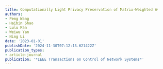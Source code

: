 ```yaml
---
title: Computationally Light Privacy Preservation of Matrix-Weighted Average Consensus
authors:
- Peng Wang
- Haibin Shao
- Lulu Pan
- Weiwu Yan
- Ning Li
date: '2023-01-01'
publishDate: '2024-11-30T07:12:13.621422Z'
publication_types:
- article-journal
publication: '*IEEE Transactions on Control of Network Systems*'
---
```

